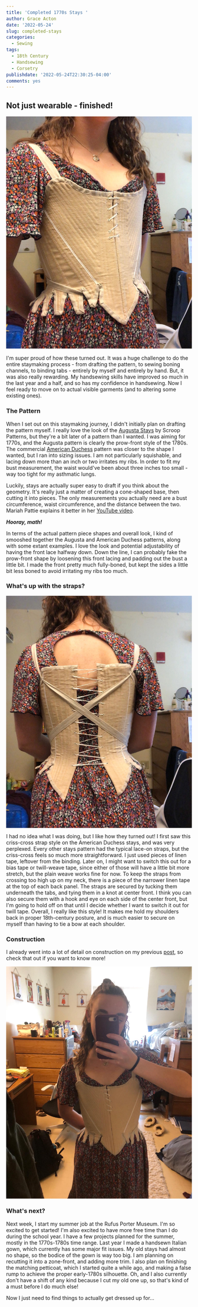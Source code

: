 ```yaml
---
title: 'Completed 1770s Stays '
author: Grace Acton
date: '2022-05-24'
slug: completed-stays
categories:
  - Sewing
tags:
  - 18th Century
  - Handsewing
  - Corsetry
publishdate: '2022-05-24T22:30:25-04:00'
comments: yes
---
```


## Not just wearable - **finished**!

<img src="stays-front.JPG" alt="Grace wearing tan stays over a pink and orange floral dress." width="720" />

I'm super proud of how these turned out. It was a huge challenge to do the entire staymaking process - from drafting the pattern, to sewing boning channels, to binding tabs - entirely by myself and entirely by hand. But, it was also really rewarding. My handsewing skills have improved so much in the last year and a half, and so has my confidence in handsewing. Now I feel ready to move on to actual visible garments (and to altering some existing ones). 

### The Pattern

When I set out on this staymaking journey, I didn't initially plan on drafting the pattern myself. I really love the look of the [Augusta Stays](https://www.scrooppatterns.com/products/augusta-stays-1775-1789) by Scroop Patterns, but they're a bit later of a pattern than I wanted. I was aiming for 1770s, and the Augusta pattern is clearly the prow-front style of the 1780s. The commercial [American Duchess](https://www.americanduchess.com/collections/books-and-patterns/products/simplicity-pattern-8579-18th-century-underpinning?variant=35802379518102) pattern was closer to the shape I wanted, but I ran into sizing issues. I am not particularly squishable, and lacing down more than an inch or two irritates my ribs. In order to fit my bust measurement, the waist would've been about three inches too small - way too tight for my asthmatic lungs. 

Luckily, stays are actually super easy to draft if you think about the geometry. It's really just a matter of creating a cone-shaped base, then cutting it into pieces. The only measurements you actually need are a bust circumference, waist circumference, and the distance between the two. Mariah Pattie explains it better in her [YouTube video](https://youtu.be/c6dzhexyw8E). 

**_Hooray, math!_**

In terms of the actual pattern piece shapes and overall look, I kind of smooshed together the Augusta and American Duchess patterns, along with some extant examples. I love the look and potential adjustability of having the front lace halfway down. Down the line, I can probably fake the prow-front shape by loosening this front lacing and padding out the bust a little bit. I made the front pretty much fully-boned, but kept the sides a little bit less boned to avoid irritating my ribs too much. 

### What's up with the straps?

<img src="stays-back.JPG" alt="The back of Grace's stays. They are spiral laced with a white cord, and tan straps form an X-shape over the lacing." width="720" style="display: block; margin: auto;" />

I had no idea what I was doing, but I like how they turned out! I first saw this criss-cross strap style on the American Duchess stays, and was very perplexed. Every other stays pattern had the typical lace-on straps, but the criss-cross feels so much more straightforward. I just used pieces of linen tape, leftover from the binding. Later on, I might want to switch this out for a bias tape or twill-weave tape, since either of those will have a little bit more stretch, but the plain weave works fine for now. To keep the straps from crossing too high up on my neck, there is a piece of the narrower linen tape at the top of each back panel. The straps are secured by tucking them underneath the tabs, and tying them in a knot at center front. I think you can also secure them with a hook and eye on each side of the center front, but I'm going to hold off on that until I decide whether I want to switch it out for twill tape. Overall, I really like this style! It makes me hold my shoulders back in proper 18th-century posture, and is much easier to secure on myself than having to tie a bow at each shoulder. 

### Construction

I already went into a lot of detail on construction on my previous [post](https://dressing-up-data.netlify.app/blog/wip-stays/), so check that out if you want to know more!

<img src="stays-mirror.JPG" alt="A mirror selfie of Grace wearing her tan stays over a pink and orange floral dress." width="720" style="display: block; margin: auto;" />

### What's next?

Next week, I start my summer job at the Rufus Porter Museum. I'm so excited to get started! I'm also excited to have more free time than I do during the school year. I have a few projects planned for the summer, mostly in the 1770s-1780s time range. Last year I made a handsewn Italian gown, which currently has some major fit issues. My old stays had almost no shape, so the bodice of the gown is way too big. I am planning on recutting it into a zone-front, and adding more trim. I also plan on finishing the matching petticoat, which I started quite a while ago, and making a false rump to achieve the proper early-1780s silhouette. Oh, and I also currently don't have a shift of any kind because I cut my old one up, so that's kind of a must before I do much else! 

Now I just need to find things to actually get dressed up for... 
